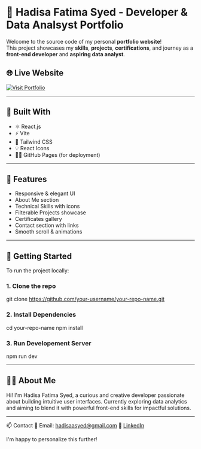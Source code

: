 # 💼 Hadisa Fatima Syed - Developer & Data Analsyst Portfolio

Welcome to the source code of my personal **portfolio website**!  
This project showcases my **skills**, **projects**, **certifications**, and journey as a **front-end developer** and **aspiring data analyst**.

## 🌐 Live Website

<p>
  <a href="https://hadisafatima.github.io/Portfolio/" target="_blank">
    <img src="https://img.shields.io/badge/🚀 Visit%20Portfolio-000000?style=for-the-badge&logo=github&logoColor=white" alt="Visit Portfolio" />
  </a>
</p>


---

## 🚀 Built With

- ⚛️ React.js
- ⚡ Vite
- 🎨 Tailwind CSS
- 💡 React Icons
- 🧑‍💻 GitHub Pages (for deployment)

---

## 📸 Features

- Responsive & elegant UI
- About Me section
- Technical Skills with icons
- Filterable Projects showcase
- Certificates gallery
- Contact section with links
- Smooth scroll & animations


---

## 🔧 Getting Started

To run the project locally:

### 1. Clone the repo
git clone https://github.com/your-username/your-repo-name.git

### 2. Install Dependencies
cd your-repo-name
npm install

### 3. Run Developement Server
npm run dev

---

## 🙋‍♀️ About Me

Hi! I'm Hadisa Fatima Syed, a curious and creative developer passionate about building intuitive user interfaces.
Currently exploring data analytics and aiming to blend it with powerful front-end skills for impactful solutions.

---

📫 Contact
📧 Email: hadisaasyed@gmail.com
💼 [LinkedIn](https://www.linkedin.com/in/hadisa-fatima-syed-85537a266/)


I'm happy to personalize this further!
